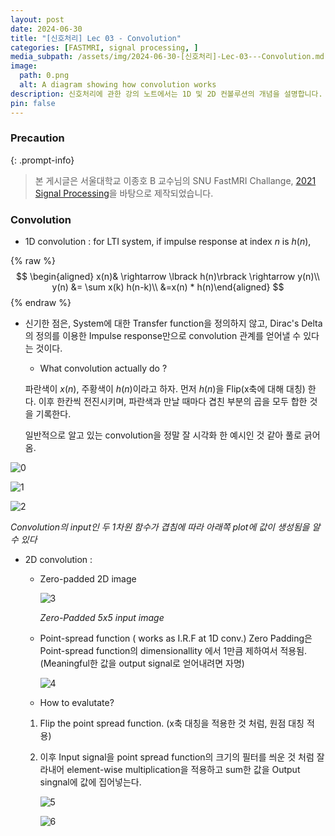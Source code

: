 ```yaml
---
layout: post
date: 2024-06-30
title: "[신호처리] Lec 03 - Convolution"
categories: [FASTMRI, signal processing, ]
media_subpath: /assets/img/2024-06-30-[신호처리]-Lec-03---Convolution.md
image:
  path: 0.png
  alt: A diagram showing how convolution works
description: 신호처리에 관한 강의 노트에서는 1D 및 2D 컨볼루션의 개념을 설명합니다. 1D 컨볼루션은 임펄스 응답을 이용해 시스템의 출력을 계산하며, 2D 컨볼루션은 제로 패딩된 이미지를 사용하여 포인트 스프레드 함수와의 곱셈을 통해 출력을 생성합니다. 각 과정에서 시각적 예시를 통해 이해를 돕고 있습니다.
pin: false
---
```



### Precaution


{: .prompt-info}


> 본 게시글은 서울대학교 이종호 B 교수님의 SNU FastMRI Challange, [2021 Signal Processing](https://www.youtube.com/playlist?list=PLZjIfJn3RN8si1ohhmSoWgH4VYLPwIW84)을 바탕으로 제작되었습니다.


### Convolution

- 1D convolution : for LTI system, if impulse response at index $n \ \text{is} \ h(n)$,

{% raw %}
$$
\begin{aligned} x(n)& \rightarrow \lbrack h(n)\rbrack \rightarrow y(n)\\ y(n) &= \sum x(k) h(n-k)\\ &=x(n) * h(n)\end{aligned}
$$
{% endraw %}

- 신기한 점은, System에 대한 Transfer function을 정의하지 않고, Dirac's Delta의 정의를 이용한 Impulse response만으로 convolution 관계를 얻어낼 수 있다는 것이다.
	- What convolution actually do ?
	
	파란색이 $x(n)$, 주황색이 $h(n)$이라고 하자. 먼저 $h(n)$을 Flip(x축에 대해 대칭) 한다. 이후 한칸씩 전진시키며, 파란색과 만날 때마다 겹친 부분의 곱을 모두 합한 것을 기록한다.
	
	일반적으로 알고 있는 convolution을 정말 잘 시각화 한 예시인 것 같아 풀로 긁어옴.

![0](/0.png)


![1](/1.png)


![2](/2.png)


_Convolution의 input인 두 1차원 함수가 겹침에 따라 아래쪽 plot에 값이 생성됨을 알 수 있다_

- 2D convolution :
	- Zero-padded 2D image

		![3](/3.png)


		_Zero-Padded 5x5 input image_

	- Point-spread function ( works as I.R.F at 1D conv.)
	Zero Padding은 Point-spread function의 dimensionallity 에서 1만큼 제하여서 적용됨. (Meaningful한 값을 output signal로 얻어내려면 자명)

		![4](/4.png)

	- How to evalutate?
	1. Flip the point spread function. (x축 대칭을 적용한 것 처럼, 원점 대칭 적용)
	2. 이후 Input signal을 point spread function의 크기의 필터를 씌운 것 처럼 잘라내어 element-wise multiplication을 적용하고 sum한 값을 Output singnal에 값에 집어넣는다.

		![5](/5.png)


		![6](/6.png)

